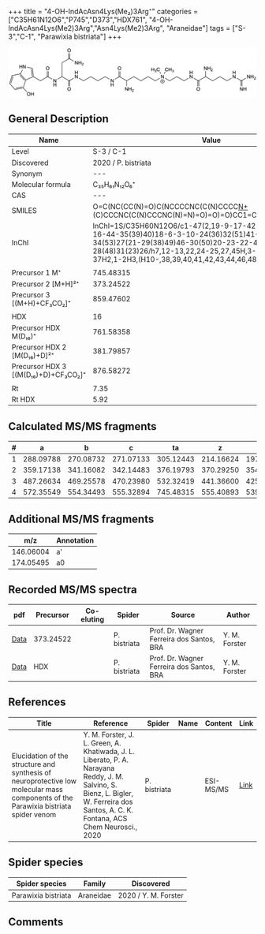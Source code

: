 +++
title = "4-OH-IndAcAsn4Lys(Me₂)3Arg⁺"
categories = ["C35H61N12O6","P745","D373","HDX761",
"4-OH-IndAcAsn4Lys(Me2)3Arg","Asn4Lys(Me2)3Arg",
"Araneidae"]
tags = ["S-3","C-1",
"Parawixia bistriata"]
+++

![](/img/4-OH-IndAcAsn4Lys(Me2)3Arg.png)

## General Description

| Name                       | Value              |
|----------------------------|--------------------|
| Level                      | S-3 / C-1          |
| Discovered                 | 2020 / P. bistriata |
| Synonym                    | ---                |
| Molecular formula          | C₃₅H₆₁N₁₂O₆⁺                   |
| CAS                        | ---                |
| SMILES | O=C(NC(CC(N)=O)C(NCCCCNC(C(N)CCCC[N+](C)(C)CCCNC(C(N)CCCNC(N)=N)=O)=O)=O)CC1=CNC2=C1C(O)=CC=C2  |
| InChI  | InChI=1S/C35H60N12O6/c1-47(2,19-9-17-42-33(52)25(37)11-8-16-44-35(39)40)18-6-3-10-24(36)32(51)41-14-4-5-15-43-34(53)27(21-29(38)49)46-30(50)20-23-22-45-26-12-7-13-28(48)31(23)26/h7,12-13,22,24-25,27,45H,3-6,8-11,14-21,36-37H2,1-2H3,(H10-,38,39,40,41,42,43,44,46,48,49,50,51,52,53)/p+1  |
|                            |                    |
| Precursor 1  M⁺         | 745.48315                   |
| Precursor 2 [M+H]²⁺       | 373.24522                   |
| Precursor 3 [(M+H)+CF₃CO₂]⁺               | 859.47602                   |
|                            |                    |
| HDX                        | 16                   |
| Precursor HDX    M(D₁₆)⁺   | 761.58358                   |
| Precursor HDX 2 [M(D₁₆)+D]²⁺ | 381.79857                   |
| Precursor HDX 3 [(M(D₁₆)+D)+CF₃CO₂]⁺           | 876.58272                   |
|                            |                    |
| Rt                         | 7.35                   |
| Rt HDX                     | 5.92                   |

## Calculated MS/MS fragments

| # | a         | b         | c         | ta        | z         | y         | tz        |
|---|-----------|-----------|-----------|-----------|-----------|-----------|-----------|
| 1 | 288.09788 | 270.08732 | 271.07133 | 305.12443 | 214.16624 | 197.13969 | 259.22409 |
| 2 | 359.17138 | 341.16082 | 342.14483 | 376.19793 | 370.29250 | 354.27378 | 387.31905 |
| 3 | 487.26634 | 469.25578 | 470.23980 | 532.32419 | 441.36600 | 425.34728 | 458.39255 |
| 4 | 572.35549 | 554.34493 | 555.32894 | 745.48315 | 555.40893 | 539.39020 | 572.43548 |

## Additional MS/MS fragments

| m/z | Annotation |
|-----|------------|
| 146.06004    | a'   |
| 174.05495    | a0   |

## Recorded MS/MS spectra

| pdf                                             | Precursor | Co-eluting | Spider      | Source                       | Author        |
|-------------------------------------------------|-----------|------------|-------------|------------------------------|---------------|
| [Data](/pdf/P-bistriata/745_4-OH-IndAcAsn4Lys(Me2)3Arg_Pb_2.pdf) | 373.24522 |           | P. bistriata | Prof. Dr. Wagner Ferreira dos Santos, BRA  | Y. M. Forster |
| [Data](/pdf/P-bistriata/745_4-OH-IndAcAsn4Lys(Me2)3Arg_Pb_2_HDX.pdf) | HDX |           | P. bistriata | Prof. Dr. Wagner Ferreira dos Santos, BRA  | Y. M. Forster |


## References

| Title | Reference | Spider | Name | Content | Link |
|-------|-----------|--------|------|---------|------|
| Elucidation of the structure and synthesis of neuroprotective low molecular mass components of the Parawixia bistriata spider venom      | Y. M. Forster, J. L. Green, A. Khatiwada, J. L. Liberato, P. A. Narayana Reddy, J. M. Salvino, S. Bienz, L. Bigler, W. Ferreira dos Santos, A. C. K. Fontana, ACS Chem Neurosci., 2020          | P. bistriata       |      | ESI-MS/MS        | [Link](https://pubs.acs.org/doi/10.1021/acschemneuro.0c00007)     |

## Spider species

| Spider species     | Family     | Discovered           |
|--------------------|------------|----------------------|
| Parawixia bistriata | Araneidae | 2020 / Y. M. Forster |


## Comments